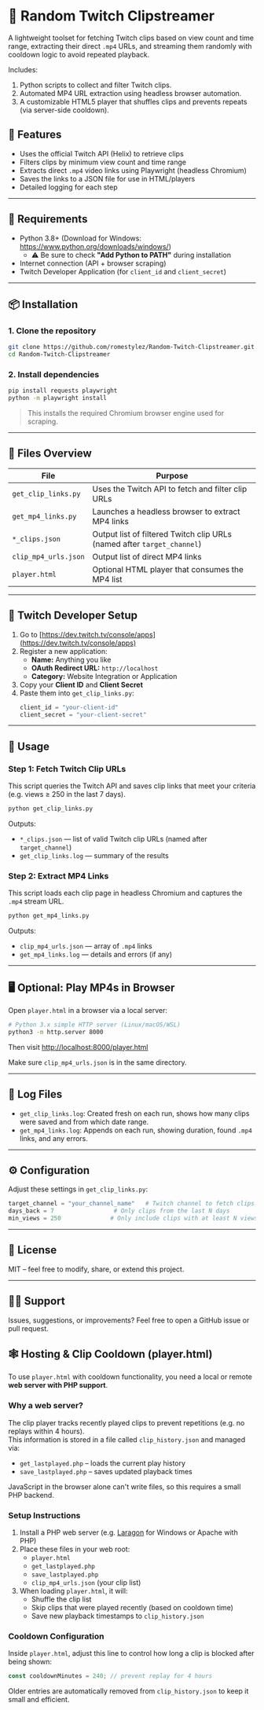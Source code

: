 # 🎲 Random Twitch Clipstreamer

A lightweight toolset for fetching Twitch clips based on view count and time range, 
extracting their direct `.mp4` URLs, and streaming them randomly with cooldown logic 
to avoid repeated playback.

Includes:
1. Python scripts to collect and filter Twitch clips.
2. Automated MP4 URL extraction using headless browser automation.
3. A customizable HTML5 player that shuffles clips and prevents repeats (via server-side cooldown).


## 🎯 Features

- Uses the official Twitch API (Helix) to retrieve clips
- Filters clips by minimum view count and time range
- Extracts direct `.mp4` video links using Playwright (headless Chromium)
- Saves the links to a JSON file for use in HTML/players
- Detailed logging for each step

---

## 🔧 Requirements

- Python 3.8+ (Download for Windows: https://www.python.org/downloads/windows/)
  - ⚠️ Be sure to check **"Add Python to PATH"** during installation
- Internet connection (API + browser scraping)
- Twitch Developer Application (for `client_id` and `client_secret`)

---

## 📦 Installation

### 1. Clone the repository

```bash
git clone https://github.com/romestylez/Random-Twitch-Clipstreamer.git
cd Random-Twitch-Clipstreamer
```

### 2. Install dependencies

```bash
pip install requests playwright
python -m playwright install
```

> This installs the required Chromium browser engine used for scraping.

---

## 📂 Files Overview

| File                  | Purpose                                            |
|-----------------------|----------------------------------------------------|
| `get_clip_links.py`   | Uses the Twitch API to fetch and filter clip URLs |
| `get_mp4_links.py`    | Launches a headless browser to extract MP4 links  |
| `*_clips.json`         | Output list of filtered Twitch clip URLs (named after `target_channel`) |
| `clip_mp4_urls.json`  | Output list of direct MP4 links                   |
| `player.html`         | Optional HTML player that consumes the MP4 list   |

---

## 🔑 Twitch Developer Setup

1. Go to [https://dev.twitch.tv/console/apps](https://dev.twitch.tv/console/apps)
2. Register a new application:
   - **Name:** Anything you like
   - **OAuth Redirect URL:** `http://localhost`
   - **Category:** Website Integration or Application
3. Copy your **Client ID** and **Client Secret**
4. Paste them into `get_clip_links.py`:
   ```python
   client_id = "your-client-id"
   client_secret = "your-client-secret"
   ```

---

## 🚀 Usage

### Step 1: Fetch Twitch Clip URLs

This script queries the Twitch API and saves clip links that meet your criteria (e.g. views ≥ 250 in the last 7 days).

```bash
python get_clip_links.py
```

Outputs:
- `*_clips.json` — list of valid Twitch clip URLs (named after `target_channel`)
- `get_clip_links.log` — summary of the results

### Step 2: Extract MP4 Links

This script loads each clip page in headless Chromium and captures the `.mp4` stream URL.

```bash
python get_mp4_links.py
```

Outputs:
- `clip_mp4_urls.json` — array of `.mp4` links
- `get_mp4_links.log` — details and errors (if any)

---

## 🖥️ Optional: Play MP4s in Browser

Open `player.html` in a browser via a local server:

```bash
# Python 3.x simple HTTP server (Linux/macOS/WSL)
python3 -m http.server 8000
```

Then visit [http://localhost:8000/player.html](http://localhost:8000/player.html)

Make sure `clip_mp4_urls.json` is in the same directory.

---

## 📝 Log Files

- `get_clip_links.log`: Created fresh on each run, shows how many clips were saved and from which date range.
- `get_mp4_links.log`: Appends on each run, showing duration, found `.mp4` links, and any errors.

---

## ⚙️ Configuration

Adjust these settings in `get_clip_links.py`:

```python
target_channel = "your_channel_name"   # Twitch channel to fetch clips from
days_back = 7                 # Only clips from the last N days
min_views = 250              # Only include clips with at least N views
```

---

## 📄 License

MIT – feel free to modify, share, or extend this project.

---

## 🙋‍♂️ Support

Issues, suggestions, or improvements? Feel free to open a GitHub issue or pull request.


## 🕸️ Hosting & Clip Cooldown (player.html)

To use `player.html` with cooldown functionality, you need a local or remote **web server with PHP support**.

### Why a web server?

The clip player tracks recently played clips to prevent repetitions (e.g. no replays within 4 hours).  
This information is stored in a file called `clip_history.json` and managed via:

- `get_lastplayed.php` – loads the current play history
- `save_lastplayed.php` – saves updated playback times

JavaScript in the browser alone can't write files, so this requires a small PHP backend.

### Setup Instructions

1. Install a PHP web server (e.g. [Laragon](https://laragon.org) for Windows or Apache with PHP)
2. Place these files in your web root:
   - `player.html`
   - `get_lastplayed.php`
   - `save_lastplayed.php`
   - `clip_mp4_urls.json` (your clip list)
3. When loading `player.html`, it will:
   - Shuffle the clip list
   - Skip clips that were played recently (based on cooldown time)
   - Save new playback timestamps to `clip_history.json`

### Cooldown Configuration

Inside `player.html`, adjust this line to control how long a clip is blocked after being shown:

```js
const cooldownMinutes = 240; // prevent replay for 4 hours
```

Older entries are automatically removed from `clip_history.json` to keep it small and efficient.
